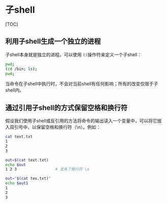 # 子shell

[TOC]

## 利用子shell生成一个独立的进程

子shell本身就是独立的进程。可以使用 `()`操作符来定义一个子shell：

```bash
pwd;
(cd /bin; ls);
pwd;
```


当命令在子shell中执行时，不会对当前shell有任何影响；所有的改变仅限于子shell内。

## 通过引用子shell的方式保留空格和换行符

假设我们使用子shell或反引用的方法将命令的输出读入一个变量中，可以将它放入双引号中，以保留空格和换行符（\n）。例如：

```bash
cat text.txt
1
2
3

out=$(cat text.txt)
echo $out
1 2 3                 # 丟失了換行符 \n

out="$(cat tex.txt)"
echo $out1
1
2
3
```

